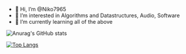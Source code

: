 - 👋 Hi, I’m @Niko7965
- 👀 I’m interested in Algorithms and Datastructures, Audio, Software
- 🌱 I’m currently learning all of the above


![Anurag's GitHub stats](https://github-readme-stats.vercel.app/api?username=Niko7965&show_icons=true&theme=tokyonight)

[![Top Langs](https://github-readme-stats.vercel.app/api/top-langs/?username=Niko7965&theme=tokyonight)](https://github.com/anuraghazra/github-readme-stats)



<!---
Niko7965/Niko7965 is a ✨ special ✨ repository because its `README.md` (this file) appears on your GitHub profile.
You can click the Preview link to take a look at your changes.
--->
